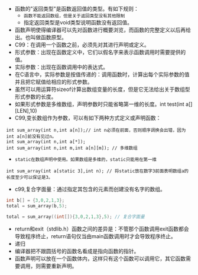 - 函数的"返回类型"是函数返回值的类型。有如下规则：
    - `函数不能返回数组，但是关于返回类型没有其他限制`
    - 指定返回类型是void类型说明函数没有返回值。
- 函数声明使得编译器可以先对函数进行概要浏览，而函数的完整定义以后再给出。也叫做函数原型。
- C99：在调用一个函数之前，必须先对其进行声明或定义。
- 形式参数：出现在函数定义中，它们以假名字来表示函数调用时需要提供的值。
- 实际参数：出现在函数调用中的表达式。
- 在C语言中，实际参数是按值传递的：调用函数时，计算出每个实际参数的值并且把它赋值给相应的形式参数。
- 虽然可以用运算符sizeof计算出数组变量的长度，但是它无法给出关于数组型形式参数的长度。
- 如果形式参数是多维数组，声明参数时只能省略第一维的长度。int test(int a[][LEN],10)
- C99,变长数组作为参数，可以有如下两种方式定义或声明函数：
```
int sum_array(int n,int a[n]);// int n必须在前面，否则顺序调换会出错，因为int a[n]前没有见过n。
int sum_array(int n,int a[*]);
int sum_array(int n,int m,int a[n][m]); // 多维数组
```
- `static在数组声明中使用。如果数组是多维的，static只能用在第一维`
```
int sum_array(int a[static 3],int n); // 将static放在数字3前面表明数组a的长度至少可以保证是3。
```
- c99,复合字面量：通过指定其包含的元素而创建没有名字的数组。
```c
int b[] = {3,0,2,1,3};
total = sum_array(b,5);

total = sum_array((int[]){3,0,2,1,3},5); // 复合字面量
```
- return和exit（stdlib.h）函数之间的差异是：不管那个函数调用exit函数都会导致程序终止，return语句仅当由main函数调用时才会导致程序终止。
- 递归
- 编译器把不跟圆括号的函数名看成是指向函数的指针。
- 函数声明可以放在一个函数体内，这样只有这个函数可以调用它，其它函数需要调用，则需要重新声明。